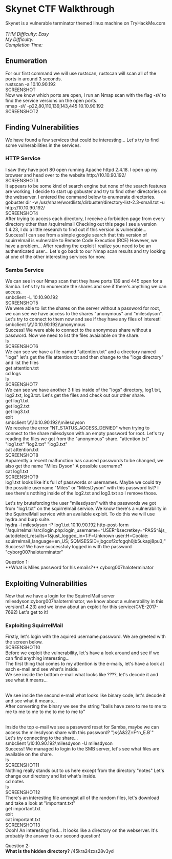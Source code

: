 
# Skynet CTF Walkthrough

<p>Skynet is a vulnerable terminator themed linux machine on TryHackMe.com<br />
<br />
<i>THM Difficulty: Easy <br />
My Difficulty: <br />
Completion Time: </i><br />
</p>

## Enumeration

<p>For our first command we will use rustscan, rustscan will scan all of the ports in around 3 seconds.<br />
rustscan -a 10.10.90.192<br />
SCREENSHOT<br />
Now we know which ports are open, I run an Nmap scan with the flag -sV to find the service versions on the open ports.<br />
nmap -sV -p22,80,110,139,143,445 10.10.90.192<br />
SCREENSHOT2<br /></p>

## Finding Vulnerabilities

<p>We have found a few services that could be interesting... Let's try to find some vulnerabilities in the services.</p>

### HTTP Service

<p>I saw they have port 80 open running Apache httpd 2.4.18. 
I open up my browser and head over to the website http://10.10.90.192/<br />
SCREENSHOT3<br />
It appears to be some kind of search engine but none of the search features are working, I decide to start up gobuster
and try to find other directories on the webserver. I entered the command below to enumerate directories.<br />
gobuster dir -w /usr/share/wordlists/dirbuster/directory-list-2.3-small.txt -u http://10.10.90.192/<br />
SCREENSHOT4<br />
After trying to access each directory, I receive a forbidden page from every directory other than /squirrelmail
Checking out this page I see a version 1.4.23, I do a little research to find out if this version is vulnerable...
Success! I can see from a simple google search that this version of squirrelmail is vulnerable to Remote Code Execution (RCE) 
However, we have a problem... After reading the exploit I realize you need to be an authenticated user... 
Let's go back to our Nmap scan results and try looking at one of the other interesting services for now.<br /></p>

### Samba Service

<p>We can see in our Nmap scan that they have ports 139 and 445 open for a Samba. Let's try to enumerate the shares 
and see if there's anything we can access.<br />
smbclient -L 10.10.90.192<br />
SCREENSHOT5<br />
We were able to list the shares on the server without a password for root, we can see we have access to the shares "anonymous" and "milesdyson".
Let's try to connect to them now and see if they have any files of interest!
smbclient \\\\10.10.90.192\\anonymous<br />
Success! We were able to connect to the anonymous share without a password. Now we need to list the files avaialable on the share. <br />
ls<br />
SCREENSHOT6<br />
We can see we have a file named "attention.txt" and a directory named "logs" let's get the file attention.txt and then
change to the "logs directory" and list the files<br />
get attention.txt<br />
cd logs<br />
ls<br />
SCREENSHOT7<br />
We can see we have another 3 files inside of the "logs" directory, log1.txt, log2.txt, log3.txt. 
Let's get the files and check out our other share.<br />
get log1.txt<br />
get log2.txt<br />
get log3.txt<br />
exit<br />
smbclient \\\\10.10.90.192\\milesdyson<br />
We receive the error "NT_STATUS_ACCESS_DENIED" when trying to connect to the share milesdyson with an empty password for root. 
Let's try reading the files we got from the "anonymous" share. "attention.txt" "log1.txt" "log2.txt" "log3.txt"<br />
cat attention.txt<br />
SCREENSHOT8<br />
Apparently a recent malfunction has caused passwords to be changed, we also get the name "Miles Dyson" A possible username?<br />
cat log1.txt<br />
SCREENSHOT9<br />
log1.txt looks like it's full of passwords or usernames. Maybe we could try the possible username "Miles" or "MilesDyson" with this password list? 
I see there's nothing inside of the log2.txt and log3.txt so I remove those.<br /></p>

<p>Let's try bruteforcing the user "milesdyson" with the passwords we got from "log1.txt" on the squirrelmail service. 
We know there's a vulnerability in the SquirrelMail service with an available exploit. To do this we will use hydra and burp suite.<br />
hydra -l milesdyson -P log1.txt 10.10.90.192 http-post-form "/squirrelmail/src/login.php:login_username=^USER^&secretkey=^PASS^&js_autodetect_results=1&just_logged_in=1:F=Unknown user:H=Cookie: squirrelmail_language=en_US; SQMSESSID=jbgcof2ofcgqh0jb5ukapj8pu3;"<br />
Success! We have successfuly logged in with the password "cyborg007haloterminator"<br /> </p>
Question 1:<br />
**What is Miles password for his emails?** cyborg007haloterminator <br />

## Exploiting Vulnerabilities

<p>Now that we have a login for the SquirrelMail server milesdyson:cyborg007haloterminator, we know about a vulnerability in this version(1.4.23) and we know about an exploit for this service(CVE-2017-7692) 
Let's get to it!</p>

### Exploiting SquirrelMail

<p>Firstly, let's login with the aquired username:password. We are greeted with the screen below.<br />
SCREENSHOT10<br />
Before we exploit the vulnerability, let's have a look around and see if we can find anything interesting...<br />
The first thing that comes to my attention is the e-mails, let's have a look at each e-mail and see what's inside.<br />
We see inside the bottom e-mail what looks like ????, let's decode it and see what it means...<br /><br />

We see inside the second e-mail what looks like binary code, let's decode it and see what it means...<br />
After converting the binary we see the string "balls have zero to me to me to me to me to me to me to me to me to"<br /><br />

Inside the top e-mail we see a password reset for Samba, maybe we can access the milesdyson share with this password? ")s{A&2Z=F^n_E.B`" <br />
Let's try connecting to the share... <br />
smbclient \\\\10.10.90.192\\milesdyson -U milesdyson<br />
Success! We managed to login to the SMB server, let's see what files are available on the share.<br />
ls<br />
SCREENSHOT11<br />
Nothing really stands out to us here except from the directory "notes" Let's change our directory and list what's inside.<br />
cd notes<br />
ls<br />
SCREENSHOT12<br />
There's an interesting file amongst all of the random files, let's download and take a look at "important.txt"<br />
get important.txt<br />
exit<br />
cat important.txt<br />
SCREENSHOT13<br />
Oooh! An interesting find... It looks like a directory on the webserver. It's probably the answer to our second question!</p>
Question 2:<br />
**What is the hidden directory?** /45kra24zxs28v3yd <br />


